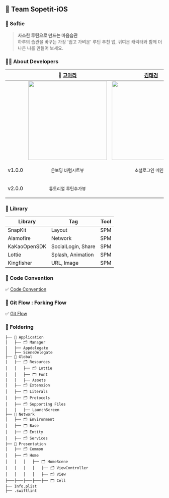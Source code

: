 ## 🙌 Team Sopetit-iOS
### 🧸 Softie  
> **사소한 루틴으로 만드는 마음습관** </br>
> 하루의 습관을 바꾸는 가장 '쉽고 가벼운' 루틴 추천 앱, 귀여운 캐릭터와 함께 더 나은 나를 만들어 보세요.


### 👩‍💻 About Developers

|   | 👑 [고아라](https://github.com/ahra1221) | [김태경](https://github.com/timotheekim10) | [김민주](https://github.com/frohsch) | [이우제](https://github.com/leewoojye) |
| --- | --- | --- | --- | --- |
|  | <img src = "https://github.com/Team-Sopetit/Sopetit-iOS/assets/79412889/2caf0869-d6e1-4a22-ab35-f2ddf2cac04c" width = "250">| <img src = "https://github.com/Team-Sopetit/Sopetit-iOS/assets/79412889/bfbe8a68-54d2-46d3-b463-e1df08371f09" width = "250"> | <img src = "https://github.com/Team-Sopetit/Sopetit-iOS/assets/79412889/33e9bfad-abec-4960-8545-6faf41bd5bd2" width = "250"> | <img src = "https://github.com/Team-Sopetit/Sopetit-iOS/assets/79412889/c0235ba4-c5d4-4b95-b990-087b95ed67a0" width = "250"> |
| v1.0.0 |<p align = "center">`온보딩` `바텀시트뷰`|<p align = "center">`소셜로그인` `메인뷰` | <p align = "center">`행복루틴뷰` `데일리루틴추가`| <p align = "center">`데일리루틴뷰` `설정뷰`|
| v2.0.0 |<p align = "center">`튜토리얼` `루틴추가뷰`| | <p align = "center">`진행중루틴뷰`||

### 📒 Library
| Library | Tag | Tool |
| --- | --- | --- |
| SnapKit | Layout | SPM |
| Alamofire | Network | SPM |
| KaKaoOpenSDK | SocialLogin, Share | SPM |
| Lottie | Splash, Animation | SPM |
| Kingfisher | URL, Image | SPM |

### 💬 Code Convention
✅ [Code Convention](https://airy-hardhat-419.notion.site/Code-Convention-d65e6ce113f84d048d1a21404f5ba33b?pvs=4)

### 🌳 Git Flow : Forking Flow
✅ [Git Flow](https://airy-hardhat-419.notion.site/Git-Fork-93a41f55b02b40dd8908fb7f015c7370?pvs=4)


### 📁 Foldering

```
├── 📁 Application
│   ├── 🗂️ Manager
│   ├── Appdelegate
│   ├── SceneDelegate
├── 📁 Global
│   ├── 🗂️ Resources
│   │   ├── 🗂️ Lottie
│   │   ├── 🗂️ Font
│   │   ├── Assets
│   ├── 🗂️ Extension
│   ├── 🗂️ Literals
│   ├── 🗂️ Protocols
│   ├── 🗂️ Supporting Files
│   │   ├── LaunchScreen
├── 📁 Network
│   ├── 🗂️ Environment
│   ├── 🗂️ Base
│   ├── 🗂️ Entity
│   ├── 🗂️ Services
├── 📁 Presentation
│   ├── 🗂️ Common
│   ├── 🗂️ Home
│   │   │   ├── 🗂️ HomeScene
│   │   │   │   ├── 🗂️ ViewController
│   │   │   │   ├── 🗂️ View
├───├───├───├───├── 🗂️ Cell
├── Info.plist
├── .swiftlint

```
